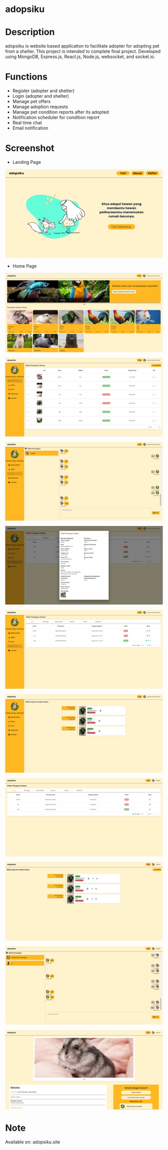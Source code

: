 # adopsiku
# Description
adopsiku is website based application to facilitate adopter for adopting pet from a shelter. This project is intended to complete final project. Developed using MongoDB, Express.js, React.js, Node.js, websocket, and socket.io.

# Functions
- Register (adopter and shelter)
- Login (adopter and shelter)
- Manage pet offers
- Manage adoption requests
- Manage pet condition reports after its adopted
- Notification scheduler for condition report
- Real time chat
- Email notification

# Screenshot

- Landing Page

![](https://github.com/alyamaharanipj/adopsiku/blob/main/screenshot/Landing%20Page.png)

- Home Page

![](https://github.com/alyamaharanipj/adopsiku/blob/main/screenshot/poster1.png)

![](https://github.com/alyamaharanipj/adopsiku/blob/main/screenshot/poster2.png)

![](https://github.com/alyamaharanipj/adopsiku/blob/main/screenshot/poster3.png)

![](https://github.com/alyamaharanipj/adopsiku/blob/main/screenshot/poster4.png)

![](https://github.com/alyamaharanipj/adopsiku/blob/main/screenshot/poster5.png)

![](https://github.com/alyamaharanipj/adopsiku/blob/main/screenshot/poster6.png)

![](https://github.com/alyamaharanipj/adopsiku/blob/main/screenshot/poster7.png)

![](https://github.com/alyamaharanipj/adopsiku/blob/main/screenshot/poster8.png)

![](https://github.com/alyamaharanipj/adopsiku/blob/main/screenshot/poster9.png)

![](https://github.com/alyamaharanipj/adopsiku/blob/main/screenshot/poster10.png)

# Note
Available on: adopsiku.site
